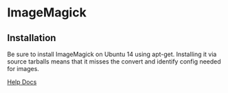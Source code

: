 # ImageMagick #

## Installation ##
Be sure to install ImageMagick on Ubuntu 14 using apt-get.  Installing it via source tarballs means that it misses the convert and identify config needed for images.  

[Help Docs](https://www.digitalocean.com/community/questions/rails-4-paperclip-imagemagick-content-type-error-for-images)